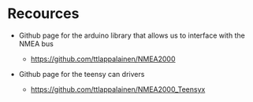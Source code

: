 # Recources

* Github page for the arduino library that allows us to interface with the NMEA bus
    * https://github.com/ttlappalainen/NMEA2000

* Github page for the teensy can drivers
    * https://github.com/ttlappalainen/NMEA2000_Teensyx